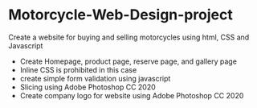 # Motorcycle-Web-Design-project
Create a website for buying and selling motorcycles using html, CSS and Javascript

- Create Homepage, product page, reserve page, and gallery page
- Inline CSS is prohibited in this case
- create simple form validation using javascript
- Slicing using Adobe Photoshop CC 2020
- Create company logo for website using Adobe Photoshop CC 2020
